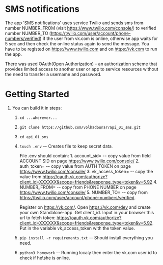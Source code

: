 SMS notifications 
=================================

The app 'SMS notifications' uses service Twilio and sends sms from number NUMBER_FROM (visit https://www.twilio.com/console/) to verified number NUMBER_TO (https://twilio.com/user/account/phone-numbers/verified) if the user from vk.com is online, otherwise app waits for 5 sec and then check the online status again to send the message.
You have to be registed on https://www.twilio.com and on https://vk.com to run the app.

There was used OAuth(Open Authorization) - an authorization scheme that provides limited access to another user or app to service resources without the need to transfer a username and password.

Getting Started
===============

1.  You can build it in steps:
    1.  ``cd ...wherever...``
    2.  ``git clone https://github.com/volhadounar/api_01_sms.git``
    3.  ``cd api_01_sms``
    4.  ``touch .env`` -- Creates file to keep secret data.
    
        File .env should contain: 
            1. account_sid=     -- copy value from field ACCOUNT SID on page https://www.twilio.com/console/
            2. auth_token=      -- copy value from AUTH TOKEN on page https://www.twilio.com/console/
            3. vk_access_token= -- copy the value from https://oauth.vk.com/authorize?client_id=XXXXXX&scope=friends&response_type=token&v=5.92
            4. NUMBER_FROM=     -- copy from PHONE NUMBER on page https://www.twilio.com/console/
            5. NUMBER_TO=       -- copy from https://twilio.com/user/account/phone-numbers/verified.

        Register on https://vk.com/. Open https://vk.com/dev and create your own Standalone-app.
        Get client_id. Input in your browser this url to fetch token:
        https://oauth.vk.com/authorize?client_id=XXXXXX&scope=friends&response_type=token&v=5.92.
        Put in the variable vk_access_token with the token value.
    5.  ``pip install -r requirements.txt``  -- Should install everything you need.
    6.  ``python3 homework`` -- Running localy then enter the vk.com user id to check if he\she is online.

